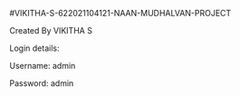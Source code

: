 #VIKITHA-S-622021104121-NAAN-MUDHALVAN-PROJECT





Created By VIKITHA S


Login details:


Username: admin


Password: admin
